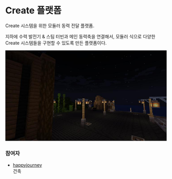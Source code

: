 # Create 플랫폼

Create 시스템을 위한 모듈러 동력 전달 플랫폼.

지하에 수력 발전기 & 스팀 터빈과 메인 동력축을 연결해서, 모듈러 식으로 다양한 Create 시스템들을 구현할 수 있도록 만든 플랫폼이다.

![asdf](../../asset/buildings/create_platform/main.jpg)

### 참여자
<!-- tag_source_open:description:member_contribute -->
- [happyjourney](../members/happyjourney.md)  
건축
<!-- tag_close-->
